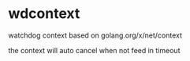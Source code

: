 # wdcontext
watchdog context based on golang.org/x/net/context

the context will auto cancel when not feed in timeout
